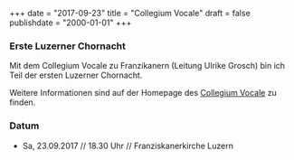 ﻿+++
date = "2017-09-23"
title = "Collegium Vocale"
draft = false
publishdate = "2000-01-01"
+++

### Erste Luzerner Chornacht

Mit dem Collegium Vocale zu Franzikanern (Leitung Ulrike Grosch) bin ich Teil der ersten Luzerner Chornacht.

Weitere Informationen sind auf der Homepage des [Collegium Vocale](http://www.collegiumvocale.ch) zu finden.

### Datum

* Sa, 23.09.2017 // 18.30 Uhr // Franziskanerkirche Luzern
